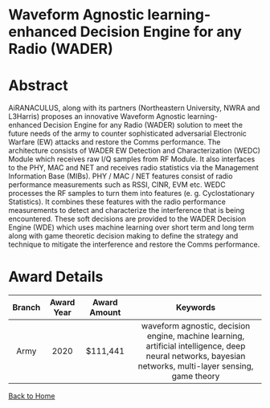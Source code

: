 
Waveform Agnostic learning-enhanced Decision Engine for any Radio (WADER)
=========================================================================

# Abstract


AiRANACULUS, along with its partners (Northeastern University, NWRA and L3Harris) proposes an innovative Waveform Agnostic learning-enhanced Decision Engine for any Radio (WADER) solution to meet the future needs of the army to counter sophisticated adversarial Electronic Warfare (EW) attacks and restore the Comms performance. The architecture consists of WADER EW Detection and Characterization (WEDC) Module which receives raw I/Q samples from RF Module. It also interfaces to the PHY, MAC and NET and receives radio statistics via the Management Information Base (MIBs). PHY / MAC / NET features consist of radio performance measurements such as RSSI, CINR, EVM etc. WEDC processes the RF samples to turn them into features (e. g. Cyclostationary Statistics). It combines these features with the radio performance measurements to detect and characterize the interference that is being encountered. These soft decisions are provided to the WADER Decision Engine (WDE) which uses machine learning over short term and long term along with game theoretic decision making to define the strategy and technique to mitigate the interference and restore the Comms performance.  

# Award Details

|Branch|Award Year|Award Amount|Keywords|
| :---: | :---: | :---: | :---: |
|Army|2020|$111,441|waveform agnostic, decision engine, machine learning, artificial intelligence, deep neural networks, bayesian networks, multi-layer sensing, game theory|
  
  


[Back to Home](https://github.com/chrischow/dod_sbir_awards/CC/#1077)